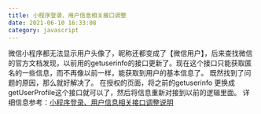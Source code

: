 ```yaml
---
title: 小程序登录、用户信息相关接口调整
date: 2021-06-10 16:33:08
category: javascript
---
```

微信小程序都无法显示用户头像了，昵称还都变成了【微信用户】，后来查找微信的官方文档发现，以前用的getuserinfo的接口更新了。现在这个接口只能获取匿名的一些信息，而不再像以前一样，能获取到用户的基本信息了。
既然找到了问题的原因，那么就好解决了。
在授权的页面，将之前的getuserinfo 更换成getUserProfile这个接口就可以了，然后将信息重新对接到以前的逻辑里面。
详细信息参考：[小程序登录、用户信息相关接口调整说明](https://developers.weixin.qq.com/community/develop/doc/000cacfa20ce88df04cb468bc52801)
